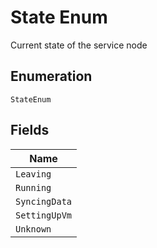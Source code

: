 
# State Enum

Current state of the service node

## Enumeration

`StateEnum`

## Fields

| Name |
|  --- |
| `Leaving` |
| `Running` |
| `SyncingData` |
| `SettingUpVm` |
| `Unknown` |

